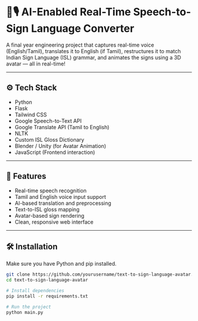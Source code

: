 # 🧠🎙️ AI-Enabled Real-Time Speech-to-Sign Language Converter

A final year engineering project that captures real-time voice (English/Tamil), translates it to English (if Tamil), restructures it to match Indian Sign Language (ISL) grammar, and animates the signs using a 3D avatar — all in real-time!

---

## ⚙️ Tech Stack

- Python
- Flask
- Tailwind CSS
- Google Speech-to-Text API
- Google Translate API (Tamil to English)
- NLTK
- Custom ISL Gloss Dictionary
- Blender / Unity (for Avatar Animation)
- JavaScript (Frontend interaction)

---

## 🚀 Features

- Real-time speech recognition
- Tamil and English voice input support
- AI-based translation and preprocessing
- Text-to-ISL gloss mapping
- Avatar-based sign rendering
- Clean, responsive web interface

---

## 🛠️ Installation

Make sure you have Python and pip installed.

```bash
git clone https://github.com/yourusername/text-to-sign-language-avatar.git
cd text-to-sign-language-avatar

# Install dependencies
pip install -r requirements.txt

# Run the project
python main.py
